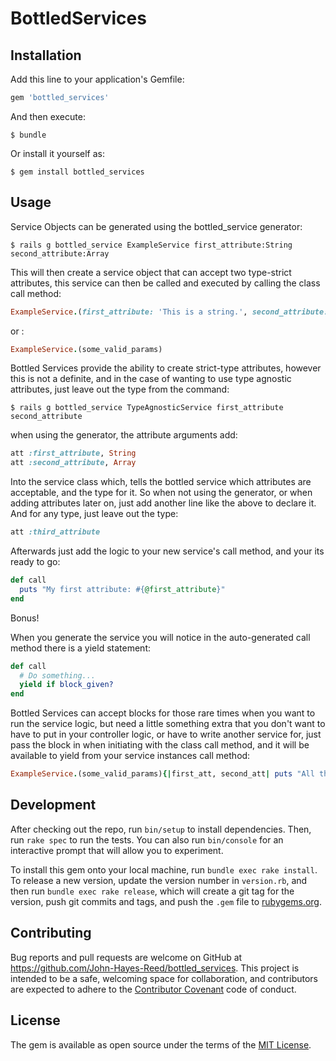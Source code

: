 # BottledServices

## Installation

Add this line to your application's Gemfile:

```ruby
gem 'bottled_services'
```

And then execute:

    $ bundle

Or install it yourself as:

    $ gem install bottled_services

## Usage

Service Objects can be generated using the bottled_service generator:

    $ rails g bottled_service ExampleService first_attribute:String second_attribute:Array

This will then create a service object that can accept two type-strict attributes, this service can then be called and executed by calling the class call method:

```ruby
ExampleService.(first_attribute: 'This is a string.', second_attribute: ['This', 'is', 'an', 'Array'])
```
or :
```ruby
ExampleService.(some_valid_params)
```

Bottled Services provide the ability to create strict-type attributes, however this is not a definite, and in the case of wanting to use type agnostic attributes, just leave out the type from the command:

    $ rails g bottled_service TypeAgnosticService first_attribute second_attribute

when using the generator, the attribute arguments add:
```ruby
att :first_attribute, String
att :second_attribute, Array
```

Into the service class which, tells the bottled service which attributes are acceptable, and the type for it. So when not using the generator, or when adding attributes later on, just add another line like the above to declare it.
And for any type, just leave out the type:

```ruby
att :third_attribute
```

Afterwards just add the logic to your new service's call method, and your its ready to go:

```ruby
def call
  puts "My first attribute: #{@first_attribute}"
end
```

Bonus!

When you generate the service you will notice in the auto-generated call method there is a yield statement:

```ruby
def call
  # Do something...
  yield if block_given?
end
```

Bottled Services can accept blocks for those rare times when you want to run the service logic, but need a little something extra that you don't want to have to put in your controller logic, or have to write another service for, just pass the block in when initiating with the class call method, and it will be available to yield from your service instances call method:

```ruby
ExampleService.(some_valid_params){|first_att, second_att| puts "All the atts! #{first_att}, #{second_att}" }
```

## Development

After checking out the repo, run `bin/setup` to install dependencies. Then, run `rake spec` to run the tests. You can also run `bin/console` for an interactive prompt that will allow you to experiment.

To install this gem onto your local machine, run `bundle exec rake install`. To release a new version, update the version number in `version.rb`, and then run `bundle exec rake release`, which will create a git tag for the version, push git commits and tags, and push the `.gem` file to [rubygems.org](https://rubygems.org).

## Contributing

Bug reports and pull requests are welcome on GitHub at https://github.com/John-Hayes-Reed/bottled_services. This project is intended to be a safe, welcoming space for collaboration, and contributors are expected to adhere to the [Contributor Covenant](http://contributor-covenant.org) code of conduct.


## License

The gem is available as open source under the terms of the [MIT License](http://opensource.org/licenses/MIT).
